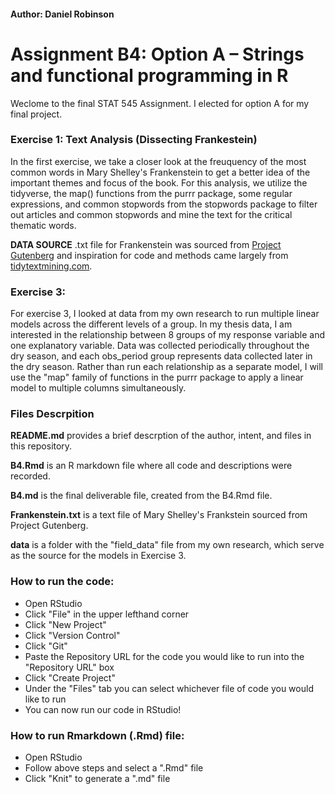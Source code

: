 #### Author: Daniel Robinson
# Assignment B4: Option A – Strings and functional programming in R 

Weclome to the final STAT 545 Assignment. I elected for option A for my final project.

### Exercise 1: Text Analysis (Dissecting Frankestein)
In the first exercise, we take a closer look at the freuquency of the most common words in Mary Shelley's Frankenstein to get a better idea of the important themes and focus of the book. 
For this analysis, we utilize the tidyverse, the map() functions from the purrr package, some regular expressions, and common stopwords from the stopwords package to filter out articles and common stopwords and mine the text for the critical thematic words.

**DATA SOURCE** .txt file for Frankenstein was sourced from [Project Gutenberg](https://dev.gutenberg.org/ebooks/84) and inspiration for code and methods came largely from [tidytextmining.com](https://www.tidytextmining.com/tidytext).

### Exercise 3: 
For exercise 3, I looked at data from my own research to run multiple linear models across the different levels of a group. 
In my thesis data, I am interested in the relationship between 8 groups of my response variable and one explanatory variable. Data was collected periodically throughout the dry season, and each obs_period group represents data collected later in the dry season. Rather than run each relationship as a separate model, I will use the "map" family of functions in the purrr package to apply a linear model to multiple columns simultaneously.

### Files Descrpition  
__README.md__ provides a brief descrption of the author, intent, and files in this repository.  

__B4.Rmd__ is an R markdown file where all code and descriptions were recorded.

__B4.md__ is the final deliverable file, created from the B4.Rmd file.

__Frankenstein.txt__ is a text file of Mary Shelley's Frankstein sourced from Project Gutenberg.

__data__ is a folder with the "field_data" file from my own research, which serve as the source for the models in Exercise 3.

### How to run the code:  
* Open RStudio  
* Click "File" in the upper lefthand corner  
* Click "New Project"  
* Click "Version Control"  
* Click "Git"  
* Paste the Repository URL for the code you would like to run into the "Repository URL" box  
* Click "Create Project"  
* Under the "Files" tab you can select whichever file of code you would like to run    
* You can now run our code in RStudio!  

### How to run Rmarkdown (.Rmd) file:
* Open RStudio
* Follow above steps and select a ".Rmd" file
* Click "Knit" to generate a ".md" file

